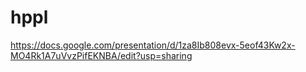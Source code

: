 # hppl

https://docs.google.com/presentation/d/1za8Ib808evx-5eof43Kw2x-MO4Rk1A7uVvzPifEKNBA/edit?usp=sharing
